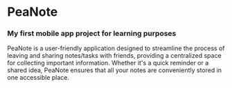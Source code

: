 # PeaNote
### My first mobile app project for learning purposes <br>
PeaNote is a user-friendly application designed to streamline the process of leaving and sharing notes/tasks with friends, providing a centralized space for collecting important information. Whether it's a quick reminder or a shared idea, PeaNote ensures that all your notes are conveniently stored in one accessible place. </br> 
